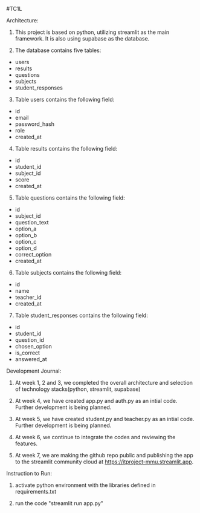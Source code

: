 #TC1L

Architecture:
1. This project is based on python, utilizing streamlit as the main framework. It is also using supabase as the database.

2. The database contains five tables:
- users
- results
- questions
- subjects
- student_responses

3. Table users contains the following field:
- id 
- email
- password_hash
- role 
- created_at

4. Table results contains the following field:
- id 
- student_id
- subject_id
- score
- created_at

5. Table questions contains the following field:
- id
- subject_id
- question_text
- option_a
- option_b
- option_c
- option_d
- correct_option
- created_at

6. Table subjects contains the following field:
- id
- name
- teacher_id
- created_at

7. Table student_responses contains the following field:
- id 
- student_id
- question_id 
- chosen_option
- is_correct 
- answered_at


Development Journal:
1. At week 1, 2 and 3, we completed the overall architecture and selection of technology stacks(python, streamlit, supabase)

2. At week 4, we have created app.py and auth.py as an intial code. Further development is being planned.

3. At week 5, we have created student.py and teacher.py as an intial code. Further development is being planned.

4. At week 6, we continue to integrate the codes and reviewing the features.

5. At week 7, we are making the github repo public and publishing the app to the streamlit community cloud at https://itproject-mmu.streamlit.app.


Instruction to Run:

1. activate python environment with the libraries defined in requirements.txt

2. run the code "streamlit run app.py"
